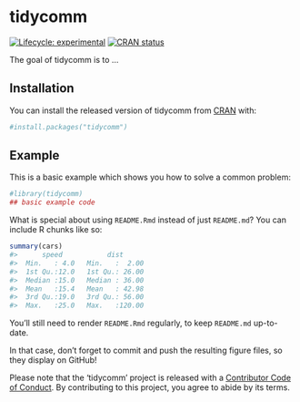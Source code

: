 
<!-- README.md is generated from README.Rmd. Please edit that file -->

# tidycomm

<!-- badges: start -->

[![Lifecycle:
experimental](https://img.shields.io/badge/lifecycle-experimental-orange.svg)](https://www.tidyverse.org/lifecycle/#experimental)
[![CRAN
status](https://www.r-pkg.org/badges/version/tidycomm)](https://CRAN.R-project.org/package=tidycomm)
<!-- badges: end -->

The goal of tidycomm is to …

## Installation

You can install the released version of tidycomm from
[CRAN](https://CRAN.R-project.org) with:

``` r
#install.packages("tidycomm")
```

## Example

This is a basic example which shows you how to solve a common problem:

``` r
#library(tidycomm)
## basic example code
```

What is special about using `README.Rmd` instead of just `README.md`?
You can include R chunks like so:

``` r
summary(cars)
#>      speed           dist       
#>  Min.   : 4.0   Min.   :  2.00  
#>  1st Qu.:12.0   1st Qu.: 26.00  
#>  Median :15.0   Median : 36.00  
#>  Mean   :15.4   Mean   : 42.98  
#>  3rd Qu.:19.0   3rd Qu.: 56.00  
#>  Max.   :25.0   Max.   :120.00
```

You’ll still need to render `README.Rmd` regularly, to keep `README.md`
up-to-date.

In that case, don’t forget to commit and push the resulting figure
files, so they display on GitHub\!

Please note that the ‘tidycomm’ project is released with a [Contributor
Code of Conduct](.github/CODE_OF_CONDUCT.md). By contributing to this
project, you agree to abide by its terms.
